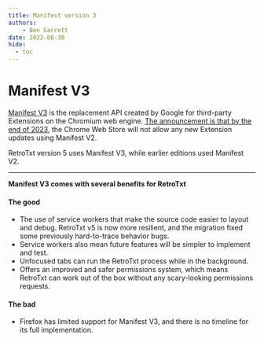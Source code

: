 ```yaml
---
title: Manifest version 3
authors:
    - Ben Garrett
date: 2022-08-30
hide:
  - toc
---
```

# Manifest V3

[Manifest V3](https://developer.chrome.com/docs/extensions/mv3/intro/) is the replacement API created by Google for third-party Extensions on the Chromium web engine. [The announcement is that by the end of 2023](https://developer.chrome.com/docs/extensions/mv3/mv2-sunset/), the Chrome Web Store will not allow any new Extension updates using Manifest V2.

RetroTxt version 5 uses Manifest V3, while earlier editions used Manifest V2.

---

**Manifest V3 comes with several benefits for RetroTxt**

#### The good

- The use of service workers that make the source code easier to layout and debug. RetroTxt v5 is now more resilient, and the migration fixed some previously hard-to-trace behavior bugs.
- Service workers also mean future features will be simpler to implement and test.
- Unfocused tabs can run the RetroTxt process while in the background.
- Offers an improved and safer permissions system, which means RetroTxt can work out of the box without any scary-looking permissions requests.

#### The bad

- Firefox has limited support for Manifest V3, and there is no timeline for its full implementation.
